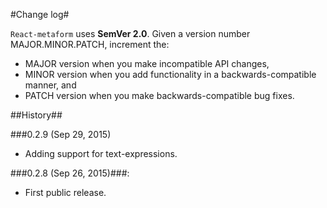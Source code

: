 #Change log#

`React-metaform` uses **SemVer 2.0**. Given a version number MAJOR.MINOR.PATCH, increment the:

 - MAJOR version when you make incompatible API changes,
 - MINOR version when you add functionality in a backwards-compatible manner, and
 - PATCH version when you make backwards-compatible bug fixes.
 
##History##

###0.2.9 (Sep 29, 2015)

 - Adding support for text-expressions.


###0.2.8 (Sep 26, 2015)###: 

 - First public release.